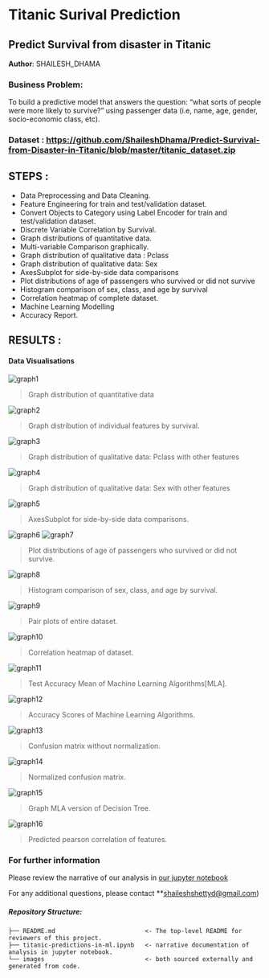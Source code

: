 # Titanic Surival Prediction
## Predict Survival from disaster in Titanic

**Author**: SHAILESH_DHAMA

### Business Problem:

To build a predictive model that answers the question: “what sorts of people were more likely to survive?” using passenger data 
(i.e, name, age, gender, socio-economic class, etc).

### Dataset : https://github.com/ShaileshDhama/Predict-Survival-from-Disaster-in-Titanic/blob/master/titanic_dataset.zip

## STEPS :

- Data Preprocessing and Data Cleaning.
- Feature Engineering for train and test/validation dataset.
- Convert Objects to Category using Label Encoder for train and test/validation dataset.
- Discrete Variable Correlation by Survival.
- Graph distributions of quantitative data.
- Multi-variable Comparison graphically.
- Graph distribution of qualitative data : Pclass
- Graph distribution of qualitative data: Sex
- AxesSubplot for side-by-side data comparisons
- Plot distributions of age of passengers who survived or did not survive
- Histogram comparison of sex, class, and age by survival
- Correlation heatmap of complete dataset.
- Machine Learning Modelling
- Accuracy Report.

## RESULTS :

#### Data Visualisations

![graph1](./TITANIC03.png)
> Graph distribution of quantitative data

![graph2](./TITANIC02.png)
> Graph distribution of individual features by survival.

![graph3](./TITANIC01.png)
> Graph distribution of qualitative data: Pclass with other features

![graph4](./TITANIC0.png)
> Graph distribution of qualitative data: Sex with other features

![graph5](./TITANIC1.png)
> AxesSubplot for side-by-side data comparisons.

![graph6](./TITANIC21.png)
![graph7](./TITANIC2.png)
> Plot distributions of age of passengers who survived or did not survive.

![graph8](./TITANIC3.png)
> Histogram comparison of sex, class, and age by survival.

![graph9](./TITANIC4.png)
> Pair plots of entire dataset.

![graph10](./TITANIC5.png)
> Correlation heatmap of dataset.

![graph11](./TITANIC6.png)
> Test Accuracy Mean of Machine Learning Algorithms[MLA].

![graph12](./TITANIC7.png)
> Accuracy Scores of Machine Learning Algorithms.

![graph13](./TITANIC8.png)
> Confusion matrix without normalization.

![graph14](./TITANIC81.png)
> Normalized confusion matrix. 

![graph15](./TITANIC9.svg)
> Graph MLA version of Decision Tree. 

![graph16](./TITANIC10.png)
> Predicted pearson correlation of features.

### For further information

Please review the narrative of our analysis in [our jupyter notebook](./titanic-predictions-in-ml.ipynb)

For any additional questions, please contact **shaileshshettyd@gmail.com)

##### Repository Structure:

```
├── README.md                         <- The top-level README for reviewers of this project.
├── titanic-predictions-in-ml.ipynb   <- narrative documentation of analysis in jupyter notebook.
└── images                            <- both sourced externally and generated from code.

```
